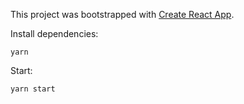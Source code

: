 This project was bootstrapped with [Create React App](https://github.com/facebookincubator/create-react-app).

Install dependencies:

	yarn

Start:

	yarn start